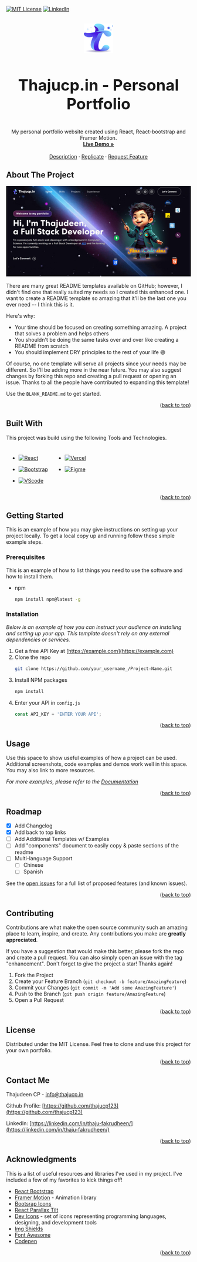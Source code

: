<a id="readme-top"></a>

[![MIT License][license-shield]][license-url]
[![LinkedIn][linkedin-shield]][linkedin-url]



<!-- PROJECT LOGO -->
<br />
<div align="center">
  <img src="./src/assets/img/Logo.svg" alt="Logo" width="80" height="80">

  <h3 align="center" style="font-size: 42px;">Thajucp.in - Personal Portfolio</h3>

  <p align="center">
    My personal portfolio website created using React, React-bootstrap and Framer Motion.
    <br />
    <a href="https://thajucp.in/"><strong>Live Demo »</strong></a>
    <br />
    <br />
    <a href="https://github.com/othneildrew/Best-README-Template">Description</a>
    ·
    <a href="https://github.com/othneildrew/Best-README-Template/issues/new?labels=bug&template=bug-report---.md">Replicate</a>
    ·
    <a href="https://github.com/othneildrew/Best-README-Template/issues/new?labels=enhancement&template=feature-request---.md">Request Feature</a>
  </p>
</div>



<!-- ABOUT THE PROJECT -->
## About The Project

![site-screenshot](./src/assets/img/screenshots/main-screenshot-1.jpg)

There are many great README templates available on GitHub; however, I didn't find one that really suited my needs so I created this enhanced one. I want to create a README template so amazing that it'll be the last one you ever need -- I think this is it.

Here's why:
* Your time should be focused on creating something amazing. A project that solves a problem and helps others
* You shouldn't be doing the same tasks over and over like creating a README from scratch
* You should implement DRY principles to the rest of your life :smile:

Of course, no one template will serve all projects since your needs may be different. So I'll be adding more in the near future. You may also suggest changes by forking this repo and creating a pull request or opening an issue. Thanks to all the people have contributed to expanding this template!

Use the `BLANK_README.md` to get started.

<p align="right">(<a href="#readme-top">back to top</a>)</p>


## Built With

This project was build using the following Tools and Technologies.

<div style="display: flex; flex-direction: row; width: 50%; padding:10px; padding-bottom:0;">
<div style="flex: 1;">

* [![React][React.js]][React-url]

* [![Bootstrap][Bootstrap.com]][Bootstrap-url]

* [![VScode][VSCode-shield]][VScode-url]

</div>
<div style="flex: 1;">

* [![Vercel][Vercel-shield]][Vercel-url]

* [![Figme][Figma-shield]][Figma-url]

</div>
</div>

<p align="right">(<a href="#readme-top">back to top</a>)</p>



<!-- GETTING STARTED -->
## Getting Started

This is an example of how you may give instructions on setting up your project locally.
To get a local copy up and running follow these simple example steps.

### Prerequisites

This is an example of how to list things you need to use the software and how to install them.
* npm
  ```sh
  npm install npm@latest -g
  ```

### Installation

_Below is an example of how you can instruct your audience on installing and setting up your app. This template doesn't rely on any external dependencies or services._

1. Get a free API Key at [https://example.com](https://example.com)
2. Clone the repo
   ```sh
   git clone https://github.com/your_username_/Project-Name.git
   ```
3. Install NPM packages
   ```sh
   npm install
   ```
4. Enter your API in `config.js`
   ```js
   const API_KEY = 'ENTER YOUR API';
   ```

<p align="right">(<a href="#readme-top">back to top</a>)</p>



<!-- USAGE EXAMPLES -->
## Usage

Use this space to show useful examples of how a project can be used. Additional screenshots, code examples and demos work well in this space. You may also link to more resources.

_For more examples, please refer to the [Documentation](https://example.com)_

<p align="right">(<a href="#readme-top">back to top</a>)</p>



<!-- ROADMAP -->
## Roadmap

- [x] Add Changelog
- [x] Add back to top links
- [ ] Add Additional Templates w/ Examples
- [ ] Add "components" document to easily copy & paste sections of the readme
- [ ] Multi-language Support
    - [ ] Chinese
    - [ ] Spanish

See the [open issues](https://github.com/othneildrew/Best-README-Template/issues) for a full list of proposed features (and known issues).

<p align="right">(<a href="#readme-top">back to top</a>)</p>



<!-- CONTRIBUTING -->
## Contributing

Contributions are what make the open source community such an amazing place to learn, inspire, and create. Any contributions you make are **greatly appreciated**.

If you have a suggestion that would make this better, please fork the repo and create a pull request. You can also simply open an issue with the tag "enhancement".
Don't forget to give the project a star! Thanks again!

1. Fork the Project
2. Create your Feature Branch (`git checkout -b feature/AmazingFeature`)
3. Commit your Changes (`git commit -m 'Add some AmazingFeature'`)
4. Push to the Branch (`git push origin feature/AmazingFeature`)
5. Open a Pull Request

<p align="right">(<a href="#readme-top">back to top</a>)</p>



<!-- LICENSE -->
## License

Distributed under the MIT License. Feel free to clone and use this project for your own portfolio.

<p align="right">(<a href="#readme-top">back to top</a>)</p>



<!-- CONTACT -->
## Contact Me

Thajudeen CP - [info@thajucp.in](mailto:info@thajucp.in)

Github Profile: [https://github.com/thajucp123](https://github.com/thajucp123)

LinkedIn: [https://linkedin.com/in/thaju-fakrudheen/](https://linkedin.com/in/thaju-fakrudheen/)

<p align="right">(<a href="#readme-top">back to top</a>)</p>



<!-- ACKNOWLEDGMENTS -->
## Acknowledgments

This is a list of useful resources and libraries I've used in my project. I've included a few of my favorites to kick things off!

* [React Bootstrap](https://react-bootstrap.netlify.app/)
* [Framer Motion](https://www.framer.com/motion/) - Animation library
* [Bootsrap Icons](https://icons.getbootstrap.com/)
* [React Parallax Tilt](https://github.com/mkosir/react-parallax-tilt/)
* [Dev Icons](https://devicon.dev/) - set of icons representing programming languages, designing, and development tools
* [Img Shields](https://shields.io)
* [Font Awesome](https://fontawesome.com)
* [Codepen](https://codepen.io/)


<p align="right">(<a href="#readme-top">back to top</a>)</p>



<!-- MARKDOWN LINKS & IMAGES -->
<!-- https://www.markdownguide.org/basic-syntax/#reference-style-links -->

[license-shield]: https://img.shields.io/github/license/othneildrew/Best-README-Template.svg?style=for-the-badge
[license-url]: https://github.com/othneildrew/Best-README-Template/blob/master/LICENSE.txt
[linkedin-shield]: https://img.shields.io/badge/-LinkedIn-black.svg?style=for-the-badge&logo=linkedin&colorB=555
[linkedin-url]: https://linkedin.com/in/thaju-fakrudheen
[product-screenshot]: images/screenshot.png

[React.js]: https://img.shields.io/badge/React-20232A?style=for-the-badge&logo=react&logoColor=61DAFB
[React-url]: https://reactjs.org/

[Bootstrap.com]: https://img.shields.io/badge/Bootstrap-563D7C?style=for-the-badge&logo=bootstrap&logoColor=white
[Bootstrap-url]: https://getbootstrap.com

[VSCode-shield]: https://img.shields.io/badge/VSCode-007ACC?style=for-the-badge&logo=visual-studio-code&logoColor=white
[VSCode-url]: https://code.visualstudio.com/

[Vercel-shield]: https://img.shields.io/badge/Vercel-000000?style=for-the-badge&logo=vercel&logoColor=white
[Vercel-url]: https://vercel.com/

[Figma-shield]: https://img.shields.io/badge/Figma-F24E1E?style=for-the-badge&logo=figma&logoColor=white
[Figma-url]: https://www.figma.com/
